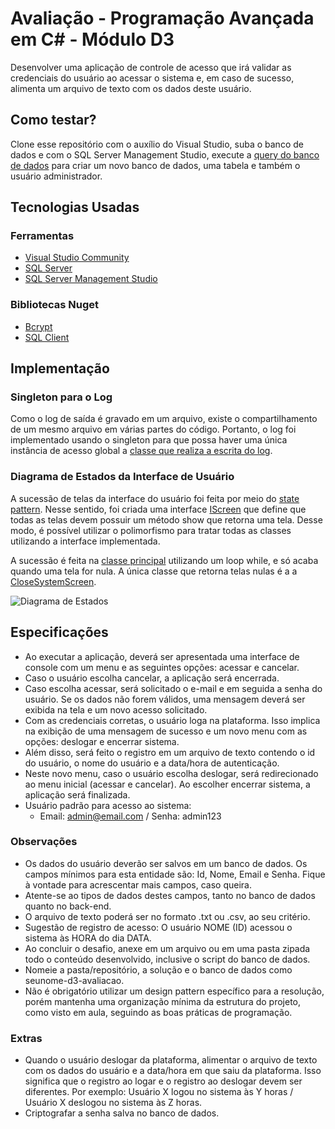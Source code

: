 # Avaliação - Programação Avançada em C# - Módulo D3
Desenvolver uma aplicação de controle de acesso que irá validar as credenciais do usuário ao acessar o sistema e, em caso de sucesso, alimenta um arquivo de texto com os dados deste usuário.

## Como testar?
Clone esse repositório com o auxílio do Visual Studio, suba o banco de dados e com o SQL Server Management Studio, execute a [query do banco de dados](./izaiasmachado-d3-avaliacao.sql) para criar um novo banco de dados, uma tabela e também o usuário administrador. 

## Tecnologias Usadas

### Ferramentas
- [Visual Studio Community](https://visualstudio.microsoft.com/pt-br/downloads/)
- [SQL Server](https://www.microsoft.com/pt-br/sql-server/sql-server-downloads)
- [SQL Server Management Studio](https://docs.microsoft.com/pt-br/sql/ssms/download-sql-server-management-studio-ssms?view=sql-server-ver16)

### Bibliotecas Nuget
- [Bcrypt](https://github.com/BcryptNet/bcrypt.net)
- [SQL Client](https://www.nuget.org/packages/System.Data.SqlClient)

## Implementação
### Singleton para o Log
Como o log de saída é gravado em um arquivo, existe o compartilhamento de um mesmo arquivo em várias partes do código. Portanto, o log foi implementado usando o singleton para que possa haver uma única instância de acesso global a [classe que realiza a escrita do log](./Models/Log.cs).

### Diagrama de Estados da Interface de Usuário
A sucessão de telas da interface do usuário foi feita por meio do [state pattern](https://refactoring.guru/pt-br/design-patterns/state). Nesse sentido, foi criada uma interface [IScreen](./Interfaces/IScreen.cs) que define que todas as telas devem possuir um método show que retorna uma tela. Desse modo, é possível utilizar o polimorfismo para tratar todas as classes utilizando a interface implementada.

A sucessão é feita na [classe principal](./Program.cs) utilizando um loop while, e só acaba quando uma tela for nula. A única classe que retorna telas nulas é a a [CloseSystemScreen](./Views/CloseSystemScreen.cs).

![Diagrama de Estados](https://i.ibb.co/cyfN5WN/state-diagram-screens.png)

## Especificações
- Ao executar a aplicação, deverá ser apresentada uma interface de console com um menu e as seguintes opções: acessar e cancelar.
- Caso o usuário escolha cancelar, a aplicação será encerrada.
- Caso escolha acessar, será solicitado o e-mail e em seguida a senha do usuário. Se os dados não forem válidos, uma mensagem deverá ser exibida na tela e um novo acesso solicitado.
- Com as credenciais corretas, o usuário loga na plataforma. Isso implica na exibição de uma mensagem de sucesso e um novo menu com as opções: deslogar e encerrar sistema.
- Além disso, será feito o registro em um arquivo de texto contendo o id do usuário, o nome do usuário e a data/hora de autenticação.
- Neste novo menu, caso o usuário escolha deslogar, será redirecionado ao menu inicial (acessar e cancelar). Ao escolher encerrar sistema, a aplicação será finalizada.
- Usuário padrão para acesso ao sistema:
  - Email: admin@email.com / Senha: admin123

### **Observações**
- Os dados do usuário deverão ser salvos em um banco de dados. Os campos mínimos para esta entidade são: Id, Nome, Email e Senha. Fique à vontade para acrescentar mais campos, caso queira.
- Atente-se ao tipos de dados destes campos, tanto no banco de dados quanto no back-end.
- O arquivo de texto poderá ser no formato .txt ou .csv, ao seu critério.
- Sugestão de registro de acesso: O usuário NOME (ID) acessou o sistema às HORA do dia DATA.
- Ao concluir o desafio, anexe em um arquivo ou em uma pasta zipada todo o conteúdo desenvolvido, inclusive o script do banco de dados.
- Nomeie a pasta/repositório, a solução e o banco de dados como seunome-d3-avaliacao.
- Não é obrigatório utilizar um design pattern específico para a resolução, porém mantenha uma organização mínima da estrutura do projeto, como visto em aula, seguindo as boas práticas de programação.

### Extras
- Quando o usuário deslogar da plataforma, alimentar o arquivo de texto com os dados do usuário e a data/hora em que saiu da plataforma. Isso significa que o registro ao logar e o registro ao deslogar devem ser diferentes. Por exemplo: Usuário X logou no sistema às Y horas / Usuário X deslogou no sistema às Z horas.
- Criptografar a senha salva no banco de dados.
